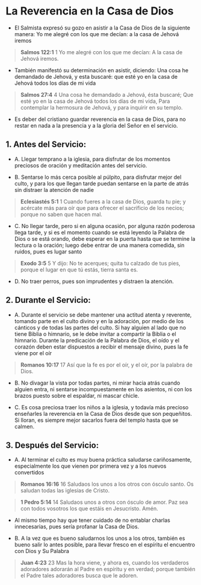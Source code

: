 # La Reverencia en la Casa de Dios

- El Salmista expresó su gozo en asistir a la Casa de Dios de la siguiente manera: Yo me alegré con los que me decían: a la casa de Jehová iremos

> **Salmos 122:1**
> 1 Yo me alegré con los que me decían: A la casa de Jehová iremos.

- También manifestó su determinación en asistir, diciendo: Una cosa he demandado de Jehová, y esta buscaré: que esté yo en la casa de Jehová todos los días de mi vida

> **Salmos 27:4**
> 4 Una cosa he demandado a Jehová, ésta buscaré; Que esté yo en la casa de Jehová todos los días de mi vida, Para contemplar la hermosura de Jehová, y para inquirir en su templo.

- Es deber del cristiano guardar reverencia en la casa de Dios, para no restar en nada a la presencia y a la gloria del Señor en el servicio.

## 1. Antes del Servicio:

- A. Llegar temprano a la iglesia, para disfrutar de los momentos preciosos de oración y meditación antes del servicio.

- B. Sentarse lo más cerca posible al púlpito, para disfrutar mejor del culto, y para los que llegan tarde puedan sentarse en la parte de atrás sin distraer la atención de nadie

> **Eclesiastés 5:1**
> 1 Cuando fueres a la casa de Dios, guarda tu pie; y acércate más para oír que para ofrecer el sacrificio de los necios; porque no saben que hacen mal.

- C. No llegar tarde, pero si en alguna ocasión, por alguna razón poderosa llega tarde, y si es el momento cuando se está leyendo la Palabra de Dios o se está orando, debe esperar en la puerta hasta que se termine la lectura o la oración; luego debe entrar de una manera comedida, sin ruidos, pues es lugar santo

> **Exodo 3:5**
> 5 Y dijo: No te acerques; quita tu calzado de tus pies, porque el lugar en que tú estás, tierra santa es.

- D. No traer perros, pues son imprudentes y distraen la atención.

## 2. Durante el Servicio:

- A. Durante el servicio se debe mantener una actitud atenta y reverente, tomando parte en el culto divino y en la adoración, por medio de los cánticos y de todas las partes del culto. Si hay alguien al lado que no tiene Biblia o himnario, se le debe invitar a compartir la Biblia o el himnario. Durante la predicación de la Palabra de Dios, el oído y el corazón deben estar dispuestos a recibir el mensaje divino, pues la fe viene por el oír

> **Romanos 10:17**
> 17 Así que la fe es por el oír, y el oír, por la palabra de Dios.

- B. No divagar la vista por todas partes, ni mirar hacia atrás cuando alguien entra, ni sentarse incompuestamente en los asientos, ni con los brazos puesto sobre el espaldar, ni mascar chicle.

- C. Es cosa preciosa traer los niños a la iglesia, y todavía más precioso enseñarles la reverencia en la Casa de Dios desde que son pequeñitos. Si lloran, es siempre mejor sacarlos fuera del templo hasta que se calmen.

## 3. Después del Servicio:

- A. Al terminar el culto es muy buena práctica saludarse cariñosamente, especialmente los que vienen por primera vez y a los nuevos convertidos

> **Romanos 16:16**
> 16 Saludaos los unos a los otros con ósculo santo. Os saludan todas las iglesias de Cristo.

> **1 Pedro 5:14**
> 14 Saludaos unos a otros con ósculo de amor. Paz sea con todos vosotros los que estáis en Jesucristo. Amén.

- Al mismo tiempo hay que tener cuidado de no entablar charlas innecesarias, pues sería profanar la Casa de Dios.

- B. A la vez que es bueno saludarnos los unos a los otros, también es bueno salir lo antes posible, para llevar fresco en el espíritu el encuentro con Dios y Su Palabra

> **Juan 4:23**
> 23 Mas la hora viene, y ahora es, cuando los verdaderos adoradores adorarán al Padre en espíritu y en verdad; porque también el Padre tales adoradores busca que le adoren.

